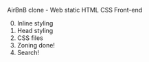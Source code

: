 AirBnB clone - Web static
HTML
CSS
Front-end

0. Inline styling
1. Head styling
2. CSS files
3. Zoning done!
4. Search!
